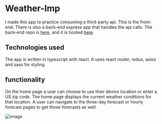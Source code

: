 # Weather-Imp

I made this app to practice consuming a third-party api. This is the front-end. There is also a back-end express app that handles the api calls. The back-end repo is [here](https://github.com/JonathanDPotter/weather-api-back), and it is hosted [here](https://weather-l95e66yd3-jonathandpotter.vercel.app/).

## Technologies used

The app is written in typescript with react. It uses react router, redux, axios and sass for styling.

## functionality

On the home page a user can choose to use their device location or enter a US zip code. The home page displays the current weather conditions for that location. A user can navigate to the three-day forecast or hourly forecast pages to get those forecasts as well.

![image](https://user-images.githubusercontent.com/30156468/168269039-6d2cb122-5ead-45ee-9db3-3a6d7df38ed0.png)

